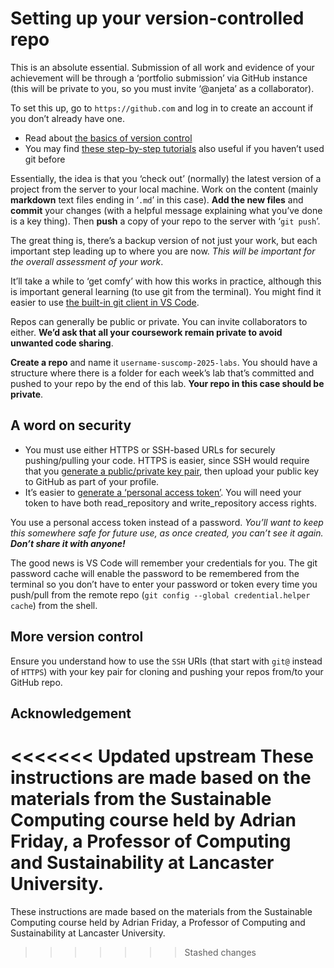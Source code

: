# Setting up your version-controlled repo

This is an absolute essential. Submission of all work and evidence of your achievement will be through a ‘portfolio submission’ via GitHub instance (this will be private to you, so you must invite ‘@anjeta’ as a collaborator).

To set this up, go to ```https://github.com``` and log in to create an account if you don’t already have one.

- Read about [the basics of version control](https://about.gitlab.com/topics/version-control/)
- You may find [these step-by-step tutorials](https://www.w3schools.com/git/default.asp?remote=github) also useful if you haven’t used git before

Essentially, the idea is that you ‘check out’ (normally) the latest version of a project from the server to your local machine. Work on the content (mainly **markdown** text files ending in ‘```.md```’ in this case). **Add the new files** and **commit** your changes (with a helpful message explaining what you’ve done is a key thing). Then **push** a copy of your repo to the server with ‘```git push```’.

The great thing is, there’s a backup version of not just your work, but each important step leading up to where you are now. *This will be important for the overall assessment of your work*.

It’ll take a while to ‘get comfy’ with how this works in practice, although this is important general learning (to use git from the terminal). You might find it easier to use [the built-in git client in VS Code](https://code.visualstudio.com/docs/sourcecontrol/intro-to-git).

Repos can generally be public or private. You can invite collaborators to either. **We’d ask that all your coursework remain private to avoid unwanted code sharing**.

**Create a repo** and name it ```username-suscomp-2025-labs```. You should have a structure where there is a folder for each week’s lab that’s committed and pushed to your repo by the end of this lab. **Your repo in this case should be private**.

## A word on security

- You must use either HTTPS or SSH-based URLs for securely pushing/pulling your code. HTTPS is easier, since SSH would require that you [generate a public/private key pair](https://docs.github.com/en/authentication/connecting-to-github-with-ssh), then upload your public key to GitHub as part of your profile.
- It’s easier to [generate a ‘personal access token’](https://docs.github.com/en/authentication/keeping-your-account-and-data-secure/managing-your-personal-access-tokens). You will need your token to have both read_repository and write_repository access rights.

You use a personal access token instead of a password. *You’ll want to keep this somewhere safe for future use, as once created, you can’t see it again. **Don’t share it with anyone!***

The good news is VS Code will remember your credentials for you. The git password cache will enable the password to be remembered from the terminal so you don’t have to enter your password or token every time you push/pull from the remote repo (```git config --global credential.helper cache```) from the shell.

## More version control

Ensure you understand how to use the ```SSH``` URIs (that start with ```git@``` instead of ```HTTPS```) with your key pair for cloning and pushing your repos from/to your GitHub repo.

## Acknowledgement

<<<<<<< Updated upstream
These instructions are made based on the materials from the Sustainable Computing course held by Adrian Friday, a Professor of Computing and Sustainability at Lancaster University.
=======
These instructions are made based on the materials from the Sustainable Computing course held by Adrian Friday, a Professor of Computing and Sustainability at Lancaster University.
>>>>>>> Stashed changes
